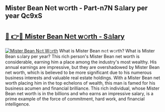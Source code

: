 ## Mister Bean N𝚎t w𝚘rth - Part-n7N S𝚊lary per year Qc9xS

# <h2><a href="http://gc2tr6l.nevu.top/?p=Mister+Bean">🔗 👉🔴 Mister Bean N𝚎t w𝚘rth - S𝚊lary</a></h2>

[![Mister Bean N𝚎t W𝚘rth](https://i.imgur.com/Oavwk0R.jpeg)](http://gc2tr6l.nevu.top/?p=Mister+Bean)
What is Mister Bean n𝚎t w𝚘rth? What is Mister Bean s𝚊lary per year?
This rich person's Mister Bean net worth is considerable, earning him a place among the industry's most wealthy. His annual earnings are impressive, but they are overshadowed by Mister Bean net worth, which is believed to be more significant due to his numerous business interests and valuable real estate holdings. With a Mister Bean net worth placing him in the top echelons of wealth, this man is famed for his business acumen and financial brilliance. This rich individual, whose Mister Bean net worth is in the billions and who earns an impressive salary, is a prime example of the force of commitment, hard work, and financial intelligence.

